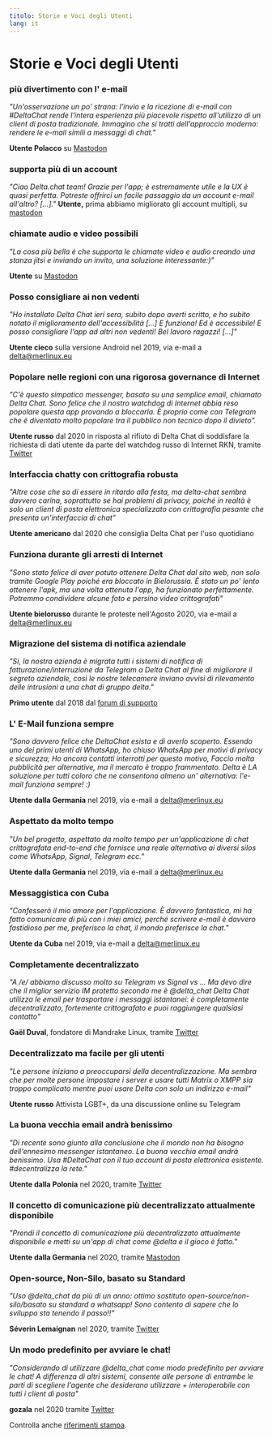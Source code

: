 ```yaml
---
titolo: Storie e Voci degli Utenti
lang: it
---
```


# Storie e Voci degli Utenti

### più divertimento con l' e-mail

_"Un'osservazione un po' strana: l'invio e la ricezione di e-mail con #DeltaChat rende l'intera esperienza più piacevole rispetto all'utilizzo di un client di posta tradizionale. Immagino che si tratti dell'approccio moderno: rendere le e-mail simili a messaggi di chat."_

**Utente Polacco** su [Mastodon](https://101010.pl/@michal/107107322703871076)

### supporta più di un account

_"Ciao Delta.chat team! Grazie per l'app; è estremamente utile e la UX è quasi perfetta. Potreste offrirci un facile passaggio da un account e-mail all'altro? [...]."_
**Utente,** prima abbiamo migliorato gli account multipli, su [mastodon](https://oc.todon.fr/@borispaing/106607795144753681)

### chiamate audio e video possibili

_"La cosa più bella è che supporta le chiamate video e audio creando una stanza jitsi e inviando un invito, una soluzione interessante:)"_

**Utente** su [Mastodon](https://masto.1146.nohost.me/@lps/106303722917783273)

### Posso consigliare ai non vedenti

_"Ho installato Delta Chat ieri sera, subito dopo averti scritto,
e ho subito notato il miglioramento dell'accessibilità [...]
E funziona! Ed è accessibile! E posso consigliare l'app ad altri non vedenti!
Bel lavoro ragazzi! [...]"_

**Utente cieco** sulla versione Android nel 2019, via e-mail a delta@merlinux.eu

### Popolare nelle regioni con una rigorosa governance di Internet

_"C'è questo simpatico messenger, basato su una semplice email, chiamato Delta Chat. Sono felice che il nostro watchdog di Internet abbia reso popolare questa app provando a bloccarla. È proprio come con Telegram che è diventato molto popolare tra il pubblico non tecnico dopo il divieto"._

**Utente russo** dal 2020 in risposta al rifiuto di Delta Chat di soddisfare la richiesta di dati utente da parte del watchdog russo di Internet RKN, tramite [Twitter](https://twitter.com/Alex0s/status/1256841124427313153)

### Interfaccia chatty con crittografia robusta

_"Altre cose che so di essere in ritardo alla festa, ma delta-chat sembra davvero carina, soprattutto se hai problemi di privacy, poiché in realtà è solo un client di posta elettronica specializzato con crittografia pesante che presenta un'interfaccia di chat"_

**Utente americano** dal 2020 che consiglia Delta Chat per l'uso quotidiano

### Funziona durante gli arresti di Internet

_"Sono stato felice di aver potuto ottenere Delta Chat dal sito web, non solo tramite Google Play poiché era bloccato in Bielorussia. È stato un po' lento ottenere l'apk, ma una volta ottenuta l'app, ha funzionato perfettamente. Potremmo condividere alcune foto e persino video crittografati"_

**Utente bielorusso** durante le proteste nell'Agosto 2020, via e-mail a delta@merlinux.eu

### Migrazione del sistema di notifica aziendale

_"Sì, la nostra azienda è migrata
tutti i sistemi di notifica di fatturazione/interruzione
da Telegram a Delta Chat
al fine di migliorare il segreto aziendale,
così le nostre telecamere inviano avvisi di rilevamento delle intrusioni
a una chat di gruppo delta."_

**Primo utente** dal 2018 dal [forum di supporto](https://support.delta.chat/t/clear-chat-function/163/8)


### L' E-Mail funziona sempre

_"Sono davvero felice che DeltaChat esista e di averlo scoperto.
Essendo uno dei primi utenti di WhatsApp, ho chiuso WhatsApp per motivi di privacy e sicurezza;
Ho ancora contatti interrotti per questo motivo,
Faccio molta pubblicità per alternative, ma il mercato è troppo frammentato.
Delta è LA soluzione per tutti coloro che ne consentono almeno un'
alternativa: l'e-mail funziona sempre! :)_

**Utente dalla Germania** nel 2019, via e-mail a delta@merlinux.eu


### Aspettato da molto tempo

_"Un bel progetto, aspettato da molto tempo
per un'applicazione di chat crittografata end-to-end che fornisce una reale alternativa ai
diversi silos come WhatsApp, Signal, Telegram ecc."_

**Utente dalla Germania** nel 2019, via e-mail a delta@merlinux.eu


### Messaggistica con Cuba

_"Confesserò il mio amore per l'applicazione.
È davvero fantastica, mi ha fatto comunicare di più con i miei amici,
perché scrivere e-mail è davvero fastidioso per me, preferisco la chat, il mondo preferisce la chat."_

**Utente da Cuba** nel 2019, via e-mail a delta@merlinux.eu


### Completamente decentralizzato

_"A /e/ abbiamo discusso molto su Telegram vs Signal vs ...
Ma devo dire che il miglior servizio IM protetto secondo me è @delta_chat
Delta Chat utilizza le email per trasportare i messaggi istantanei:
è completamente decentralizzato, fortemente crittografato e puoi raggiungere qualsiasi contatto"_

**Gaël Duval**, fondatore di Mandrake Linux, tramite [Twitter](https://twitter.com/gael_duval/status/1122906779002777600)

### Decentralizzato ma facile per gli utenti

_"Le persone iniziano a preoccuparsi della decentralizzazione. Ma sembra che per molte persone impostare i server e usare tutti Matrix o XMPP sia troppo complicato mentre puoi usare Delta con solo un indirizzo e-mail"_

**Utente russo** Attivista LGBT+, da una discussione online su Telegram

### La buona vecchia email andrà benissimo

_"Di recente sono giunto alla conclusione
che il mondo non ha bisogno dell'ennesimo messenger istantaneo.
La buona vecchia email andrà benissimo.
Usa #DeltaChat con il tuo account di posta elettronica esistente. #decentralizza la rete."_

**Utente dalla Polonia** nel 2020, tramite [Twitter](https://twitter.com/MichalNarecki/status/1280820973902745600)


### Il concetto di comunicazione più decentralizzato attualmente disponibile

_"Prendi il concetto di comunicazione più decentralizzato attualmente disponibile
e metti su un'app di chat come @delta e il gioco è fatto."_

**Utente dalla Germania** nel 2020, tramite [Mastodon](https://mastodon.bayern/@binaryflo85/103273050438673883)


### Open-source, Non-Silo, basato su Standard

_"Uso @delta_chat da più di un anno:
ottimo sostituto open-source/non-silo/basato su standard a whatsapp!
Sono contento di sapere che lo sviluppo sta tenendo il passo!!"_

**Séverin Lemaignan** nel 2020, tramite [Twitter](https://twitter.com/skadge/status/1276515066393878529)


### Un modo predefinito per avviare le chat!

_"Considerando di utilizzare @delta_chat come modo predefinito per avviare le chat!
A differenza di altri sistemi, consente alle persone di entrambe le parti di scegliere l'agente che desiderano utilizzare +
interoperabile con tutti i client di posta"_

**gozala** nel 2020 tramite [Twitter](https://twitter.com/gozala/status/1281346020664729600)


Controlla anche [riferimenti stampa](references).

